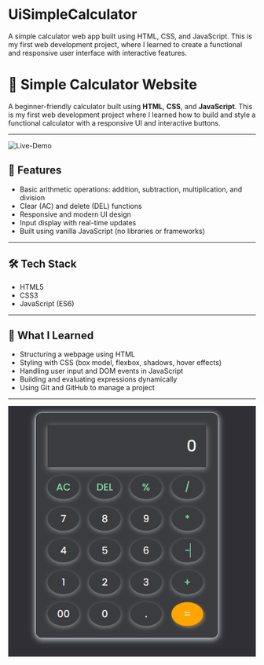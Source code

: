 # UiSimpleCalculator
A simple calculator web app built using HTML, CSS, and JavaScript. This is my first web development project, where I learned to create a functional and responsive user interface with interactive features.
# 🔢 Simple Calculator Website

A beginner-friendly calculator built using **HTML**, **CSS**, and **JavaScript**. This is my first web development project where I learned how to build and style a functional calculator with a responsive UI and interactive buttons.

---
![Live-Demo](https://drive.google.com/file/d/1GkVwOQxJvBrxdcn4Xk_qsxduFy5jGngd/view?usp=sharing)
## 🚀 Features

- Basic arithmetic operations: addition, subtraction, multiplication, and division  
- Clear (AC) and delete (DEL) functions  
- Responsive and modern UI design  
- Input display with real-time updates  
- Built using vanilla JavaScript (no libraries or frameworks)

---

## 🛠️ Tech Stack

- HTML5  
- CSS3  
- JavaScript (ES6)

---

## 🎯 What I Learned

- Structuring a webpage using HTML  
- Styling with CSS (box model, flexbox, shadows, hover effects)  
- Handling user input and DOM events in JavaScript  
- Building and evaluating expressions dynamically  
- Using Git and GitHub to manage a project

---

![Calculator Screenshot](https://raw.githubusercontent.com/14SowmyaShetty23/UiSimpleCalculator/main/assests/calculator.png)
